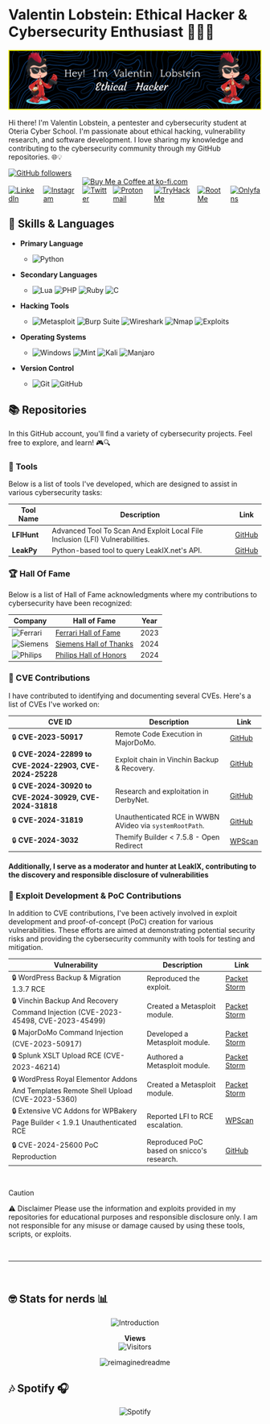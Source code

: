 # Valentin Lobstein: Ethical Hacker & Cybersecurity Enthusiast 👨‍💻🔐

![](./github-header-image.png)

<!-- 
🥚🎉 Congratulations! You found the hidden Easter egg! 🎉🥚

Here's a secret message just for you:
"Always be curious and never stop learning!"

If you want to share that you found the Easter egg, tweet me @Chocapikk_!
-->

Hi there! I'm Valentin Lobstein, a pentester and cybersecurity student at Oteria Cyber School. I'm passionate about ethical hacking, vulnerability research, and software development. I love sharing my knowledge and contributing to the cybersecurity community through my GitHub repositories. 🌐💡

<a href="https://github.com/Chocapikk" target="_blank">
    <img src="https://img.shields.io/github/followers/Chocapikk?style=social" alt="GitHub followers" />
</a>
<div style="display: flex; justify-content: center; gap: 10px;">
    <a href="https://ko-fi.com/Chocapikk" target="_blank">
        <img height="40" style="border: 0; height: 40px;" src="https://az743702.vo.msecnd.net/cdn/kofi3.png?v=0" border="0" alt="Buy Me a Coffee at ko-fi.com" />
    </a>
</div>
<div style="display: flex; justify-content: center; align-items: center; gap: 10px;">
    <a href="https://www.linkedin.com/in/valentin-l1337/" target="_blank">
        <img src="https://img.shields.io/badge/LinkedIn-%230077B5.svg?&style=for-the-badge&logo=linkedin&logoColor=white" alt="LinkedIn" />
    </a>
    <a href="https://www.instagram.com/ch0c4p1kk/" target="_blank">
        <img src="https://img.shields.io/badge/Instagram-%23E4405F.svg?&style=for-the-badge&logo=instagram&logoColor=white" alt="Instagram" />
    </a>
    <a href="https://www.twitter.com/Chocapikk_" target="_blank">
        <img src="https://img.shields.io/badge/Twitter-%23000000.svg?&style=for-the-badge&logo=x&logoColor=white" alt="Twitter" />
    </a>
    <a href="mailto:balgogan@protonmail.com" target="_blank">
        <img src="https://img.shields.io/badge/Protonmail-%23640c8a.svg?&style=for-the-badge&logo=protonmail&logoColor=white" alt="Protonmail" />
    </a>
    <a href="https://tryhackme.com/p/Chocapik" target="_blank">
        <img src="https://img.shields.io/badge/TryHackMe-%230b0557.svg?&style=for-the-badge&logo=tryhackme&logoColor=white" alt="TryHackMe" />
    </a>
    <a href="https://root-me.org/Chocapikk" target="_blank">
        <img src="https://img.shields.io/badge/RootMe-%2313ad05.svg?&style=for-the-badge&logo=rootme&logoColor=white" alt="RootMe" />
    </a>
    <a href="https://www.youtube.com/watch?v=dQw4w9WgXcQ" target="_blank">
        <img src="https://img.shields.io/badge/OnlyFans-%231877F2.svg?&style=for-the-badge&logo=onlyfans&logoColor=white" alt="Onlyfans" />
    </a>
</div>

## 🧰 Skills & Languages

- **Primary Language**
  - ![Python](https://img.shields.io/badge/Python-%233776AB.svg?&style=for-the-badge&logo=python&logoColor=white)

- **Secondary Languages**  
  - ![Lua](https://img.shields.io/badge/Lua-%232C2D72.svg?&style=for-the-badge&logo=lua&logoColor=white) ![PHP](https://img.shields.io/badge/PHP-%23777BB4.svg?&style=for-the-badge&logo=php&logoColor=white) ![Ruby](https://img.shields.io/badge/Ruby-%23CC342D.svg?&style=for-the-badge&logo=ruby&logoColor=white) ![C](https://img.shields.io/badge/C-%23A8B9CC.svg?&style=for-the-badge&logo=c&logoColor=white)

- **Hacking Tools**
  - ![Metasploit](https://img.shields.io/badge/Metasploit-%23000000.svg?&style=for-the-badge&logo=metasploit&logoColor=blue) ![Burp Suite](https://img.shields.io/badge/Burp_Suite-%23ff7b00.svg?&style=for-the-badge&logo=burp-suite&logoColor=white) ![Wireshark](https://img.shields.io/badge/Wireshark-%236671AB.svg?&style=for-the-badge&logo=wireshark&logoColor=white) ![Nmap](https://img.shields.io/badge/Nmap-%23000000.svg?&style=for-the-badge&logo=nmap&logoColor=green) ![Exploits](https://img.shields.io/badge/My%20Own%20Exploits-%23FF4500.svg?&style=for-the-badge&logo=security&logoColor=white)

- **Operating Systems**
  - ![Windows](https://img.shields.io/badge/Windows-10,%2011-%230078D6.svg?&style=for-the-badge&logo=windows&logoColor=white) ![Mint](https://img.shields.io/badge/Linux-Mint-%286BE43.svg?&style=for-the-badge&logo=linuxmint&logoColor=white) ![Kali](https://img.shields.io/badge/Kali-%2300c8ff.svg?&style=for-the-badge&logo=kalilinux&logoColor=white) ![Manjaro](https://img.shields.io/badge/Manjaro-%2334be5b.svg?&style=for-the-badge&logo=manjaro&logoColor=white)

- **Version Control**
  - ![Git](https://img.shields.io/badge/Git-%23F05032.svg?&style=for-the-badge&logo=git&logoColor=white) ![GitHub](https://img.shields.io/badge/GitHub-%23181717.svg?&style=for-the-badge&logo=github&logoColor=white)

## 📚 Repositories

In this GitHub account, you'll find a variety of cybersecurity projects. Feel free to explore, and learn! 🎮🔍

### 📁 Tools

Below is a list of tools I've developed, which are designed to assist in various cybersecurity tasks:

| Tool Name | Description | Link |
|-----------|-------------|------|
| **LFIHunt** | Advanced Tool To Scan And Exploit Local File Inclusion (LFI) Vulnerabilities. | [GitHub](https://github.com/Chocapikk/LFIHunt) |
| **LeakPy** | Python-based tool to query LeakIX.net's API. | [GitHub](https://github.com/Chocapikk/LeakPy) |

### 🏆 Hall Of Fame

Below is a list of Hall of Fame acknowledgments where my contributions to cybersecurity have been recognized:

| Company | Hall of Fame | Year |
|---------|--------------|------|
| ![Ferrari](https://img.shields.io/badge/-Ferrari-red?style=plastic&logo=ferrari&logoColor=white) | [Ferrari Hall of Fame](https://www.ferrari.com/fr-FR/hall-of-fame-responsible-disclosure-programme) | 2023 |
| ![Siemens](https://img.shields.io/badge/-Siemens-blue?style=plastic&logo=siemens&logoColor=white) | [Siemens Hall of Thanks](https://www.siemens.com/global/en/products/services/cert/hall-of-thanks.html) | 2024 |
| ![Philips](https://img.shields.io/badge/-Philips-blue?style=plastic&logo=philips&logoColor=white) | [Philips Hall of Honors](https://www.philips.com/a-w/security/coordinated-vulnerability-disclosure/hall-of-honors.html) | 2024 |

### 🚨 CVE Contributions

I have contributed to identifying and documenting several CVEs. Here's a list of CVEs I've worked on:

| CVE ID | Description | Link |
|--------|-------------|------|
| 🔒 **CVE-2023-50917** | Remote Code Execution in MajorDoMo. | [GitHub](https://github.com/Chocapikk/CVE-2023-50917) |
| 🔒 **CVE-2024-22899 to CVE-2024-22903, CVE-2024-25228** | Exploit chain in Vinchin Backup & Recovery. | [GitHub](https://github.com/Chocapikk/CVE-2024-22899-to-22903-ExploitChain) |
| 🔒 **CVE-2024-30920 to CVE-2024-30929, CVE-2024-31818** | Research and exploitation in DerbyNet. | [GitHub](https://github.com/Chocapikk/derbynet-research) |
| 🔒 **CVE-2024-31819** | Unauthenticated RCE in WWBN AVideo via `systemRootPath`. | [GitHub](https://github.com/Chocapikk/CVE-2024-31819) |
| 🔒 **CVE-2024-3032** | Themify Builder < 7.5.8 - Open Redirect | [WPScan](https://wpscan.com/vulnerability/d130a60c-c36b-4994-9b0e-e52cd7f99387/) |


#### Additionally, I serve as a moderator and hunter at LeakIX, contributing to the discovery and responsible disclosure of vulnerabilities

### 🚨 Exploit Development & PoC Contributions

In addition to CVE contributions, I've been actively involved in exploit development and proof-of-concept (PoC) creation for various vulnerabilities. These efforts are aimed at demonstrating potential security risks and providing the cybersecurity community with tools for testing and mitigation.

| Vulnerability | Description | Link |
|---------------|-------------|------|
| 🔒 WordPress Backup & Migration 1.3.7 RCE | Reproduced the exploit. | [Packet Storm](https://packetstormsecurity.com/files/176638/WordPress-Backup-Migration-1.3.7-Remote-Command-Execution.html) |
| 🔒 Vinchin Backup And Recovery Command Injection (CVE-2023-45498, CVE-2023-45499) | Created a Metasploit module. | [Packet Storm](https://packetstormsecurity.com/files/176289/Vinchin-Backup-And-Recovery-Command-Injection.html) |
| 🔒 MajorDoMo Command Injection (CVE-2023-50917) | Developed a Metasploit module. | [Packet Storm](https://packetstormsecurity.com/files/176669/MajorDoMo-Command-Injection.html) |
| 🔒 Splunk XSLT Upload RCE (CVE-2023-46214) | Authored a Metasploit module. | [Packet Storm](https://packetstormsecurity.com/files/176154/Splunk-XSLT-Upload-Remote-Code-Execution.html) |
| 🔒 WordPress Royal Elementor Addons And Templates Remote Shell Upload (CVE-2023-5360) | Created a Metasploit module. | [Packet Storm](https://packetstormsecurity.com/files/175992/WordPress-Royal-Elementor-Addons-And-Templates-Remote-Shell-Upload.html) |
| 🔒 Extensive VC Addons for WPBakery Page Builder < 1.9.1 Unauthenticated RCE | Reported LFI to RCE escalation. | [WPScan](https://wpscan.com/vulnerability/239ea870-66e5-4754-952e-74d4dd60b809/) |
| 🔒 CVE-2024-25600 PoC Reproduction | Reproduced PoC based on snicco's research. | [GitHub](https://github.com/Chocapikk/CVE-2024-25600) |

</br>

> [!CAUTION]
> ⚠️ Disclaimer
> Please use the information and exploits provided in my repositories for educational purposes and responsible disclosure only. I am not responsible for any misuse or damage caused by using these tools, scripts, or exploits.

</br>

---

</br>

## 🤓 Stats for nerds 📊

<p align="center">
  <img src="https://readme-typing-svg.herokuapp.com?font=JetBrains+Mono&duration=2000&color=00FF00&center=true&vCenter=true&lines=root@fbi.gov:~%23" alt="Introduction">
</p>

<p align="center">
  <strong>Views</strong>
  <br>
  <img src="https://profile-counter.glitch.me/Chocapikk/count.svg" alt="Visitors">
</p>

<p align="center">
  <img src="https://myreadme.vercel.app/api/embed/Chocapikk?panels=userstatistics,toprepositories,toplanguages,commitgraph" alt="reimaginedreadme">
</p>

## 🎶 Spotify 🎧

<p align="center">
  <img src="https://spotify-recently-played-readme.vercel.app/api?user=oo9aiy0bxg2zdatiwj3enp2pa&count=6" alt="Spotify">
</p>
